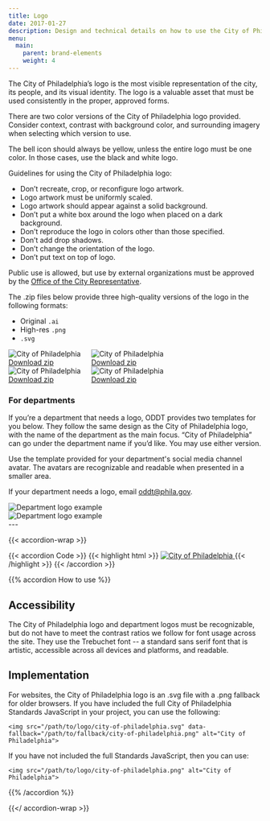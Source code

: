 ```yaml
---
title: Logo
date: 2017-01-27
description: Design and technical details on how to use the City of Philadelphia's official logo.
menu:
  main:
    parent: brand-elements
    weight: 4
---
```


The City of Philadelphia’s logo is the most visible representation of the city, its people, and its visual identity. The logo is a valuable asset that must be used consistently in the proper, approved forms.

There are two color versions of the City of Philadelphia logo provided. Consider context, contrast with background color, and surrounding imagery when selecting which version to use.

The bell icon should always be yellow, unless the entire logo must be one color. In those cases, use the black and white logo.

Guidelines for using the City of Philadelphia logo:

* Don’t recreate, crop, or reconfigure logo artwork.
* Logo artwork must be uniformly scaled.
* Logo artwork should appear against a solid background.
* Don’t put a white box around the logo when placed on a dark background.
* Don’t reproduce the logo in colors other than those specified.
* Don’t add drop shadows.
* Don’t change the orientation of the logo.
* Don’t put text on top of logo.

<p class="callout">Public use is allowed, but use by external organizations must be approved by the <a href="https://beta.phila.gov/departments/city-representative/">Office of the City Representative</a>.</p>

The .zip files below provide three high-quality versions of the logo in the following formats:

* Original `.ai`
* High-res `.png`
* `.svg`

<div class="border-list">
  <div class="row collapse">
    <div class="medium-12 columns border-list-items center">
      <div class="border-list-item valign pam">
        <img src="/standards-docs/img/logo/city-of-philadelphia.png" alt="City of Philadelphia" class="phxl pbm">
        <a href="/standards-docs/img/logo/standard.zip" class="button icon">
          <div class="valign">
            <i class="fa fa-download valign-cell"></i>
            <div class="button-label valign-cell">Download zip</div>
          </div>
        </a>
      </div>
      <div class="border-list-item valign pam">
        <img src="/standards-docs/img/logo/city-of-philadelphia-blue-text.png" alt="City of Philadelphia" class="phxl pbm">
        <a href="/standards-docs/img/logo/blue-text.zip" class="button icon">
          <div class="valign">
            <i class="fa fa-download valign-cell"></i>
            <div class="button-label valign-cell">Download zip</div>
          </div>
        </a>
      </div>
    </div>
    <div class="medium-12 columns center border-list-items">
      <div class="border-list-item valign pam">
        <img src="/standards-docs/img/logo/city-of-philadelphia-gray.png" alt="City of Philadelphia" class="phxl pbm">
        <a href="/standards-docs/img/logo/all-gray.zip" class="button icon">
          <div class="valign">
            <i class="fa fa-download valign-cell"></i>
            <div class="button-label valign-cell">Download zip</div>
          </div>
        </a>
      </div>
      <div class="border-list-item valign pam">
        <div class="bg-dark-gray mhxl">
          <img src="/standards-docs/img/logo/city-of-philadelphia-white.png" alt="City of Philadelphia" class="pas">
        </div>
        <a href="/standards-docs/img/logo/all-white.zip" class="button icon">
          <div class="valign">
            <i class="fa fa-download valign-cell"></i>
            <div class="button-label valign-cell">Download zip</div>
          </div>
        </a>
      </div>
    </div>
  </div>
</div>

### For departments
If you’re a department that needs a logo, ODDT provides two templates for you below. They follow the same design as the City of Philadelphia logo, with the name of the department as the main focus. “City of Philadelphia” can go under the department name if you’d like. You may use either version.

Use the template provided for your department's social media channel avatar. The avatars are recognizable and readable when presented in a smaller area.

If your department needs a logo, email <a href="mailto:oddt@phila.gov ">oddt@phila.gov</a>.

<div class="border-list">
  <div class="row collapse">
    <div class="medium-12 columns center border-list-items">
      <div class="border-list-item valign pam">
        <img src="/standards-docs/img/logo/city-of-philadelphia-department-logo-example.png" alt="Department logo example" class="phl pbm">
      </div>
    </div>
    <div class="medium-12 columns center border-list-items">
      <div class="border-list-item valign pam">
          <img src="/standards-docs/img/logo/city-of-philadelphia-department-logo-full-example.png" alt="Department logo example" class="phl pbm">
        </div>
    </div>
  </div>
</div>
---

{{< accordion-wrap >}}

{{< accordion Code >}}
{{< highlight html >}}
<a href="https://beta.phila.gov" class="logo" tabindex="1" aria-label="City of Philadelphia">
  <img src="/standards-docs/img/logo/city-of-philadelphia.svg" data-fallback="/standards-docs/img/logo/city-of-philadelphia.png" alt="City of Philadelphia">
</a>
{{< /highlight >}}
{{< /accordion >}}

{{% accordion How to use %}}
## Accessibility

The City of Philadelphia logo and department logos must be recognizable, but do not have to meet the contrast ratios we follow for font usage across the site. They use the Trebuchet font -- a standard sans serif font that is artistic, accessible across all devices and platforms, and readable.

## Implementation

For websites, the City of Philadelphia logo is an .svg file with a .png fallback for older browsers. If you have included the full City of Philadelphia Standards JavaScript in your project, you can use the following:

`<img src="/path/to/logo/city-of-philadelphia.svg" data-fallback="/path/to/fallback/city-of-philadelphia.png" alt="City of Philadelphia">`

If you have not included the full Standards JavaScript, then you can use:

`<img src="/path/to/logo/city-of-philadelphia.png" alt="City of Philadelphia">`

{{% /accordion %}}

{{</ accordion-wrap >}}
